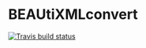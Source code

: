 # BEAUtiXMLconvert
[![Travis build status](https://travis-ci.org/JoelJWilson/BEAUtiXMLconvert.svg?branch=master)](https://travis-ci.org/JoelJWilson/BEAUtiXMLconvert)

